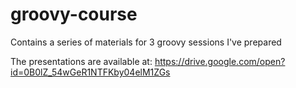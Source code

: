 # groovy-course
Contains a series of materials for 3 groovy sessions I've prepared

The presentations are available at: https://drive.google.com/open?id=0B0lZ_54wGeR1NTFKby04elM1ZGs
